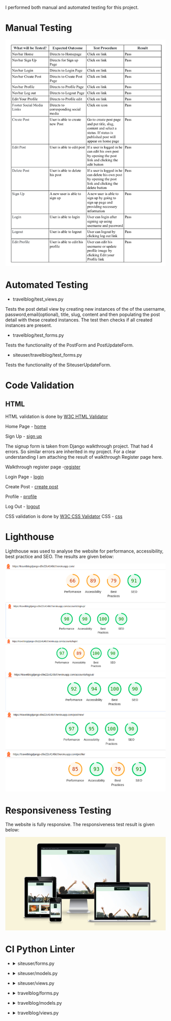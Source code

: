 I performed both manual and automated testing for this project.

# Manual Testing

<img alt="Manual Test" src="readmefiles/images/Manualtest.png">

# Automated Testing

* travelblog/test_views.py

Tests the post detail view by creating new instances of the of the username, password,email(optional), title, slug, content and then populating the post detail with these created instances. The test then checks if all created instances are present.

* travelblog/test_forms.py

Tests the functionality of the PostForm and PostUpdateForm.

* siteuser/travelblog/test_forms.py

Tests the functionality of the SiteuserUpdateForm.

# Code Validation

## HTML

HTML validation is done by [W3C HTML Validator](https://validator.w3.org/)

Home Page - [home](https://validator.w3.org/nu/?doc=https%3A%2F%2Ftravelblogdjango-d9e22c4148cf.herokuapp.com%2F)

Sign Up - [sign up](https://validator.w3.org/nu/?doc=https%3A%2F%2Ftravelblogdjango-d9e22c4148cf.herokuapp.com%2Faccounts%2Fsignup%2F)

The signup form is taken from Django walkthrough project. That had 4 errors. So similar errors are inherited in my project.
For a clear understanding I am attaching the result of walkthrough Register page here.

Walkthrough register page -[register](https://validator.w3.org/nu/?doc=https%3A%2F%2Fdjango2farha-75ae79d0894c.herokuapp.com%2Faccounts%2Fsignup%2F)

Login Page - [login](https://validator.w3.org/nu/?doc=https%3A%2F%2Ftravelblogdjango-d9e22c4148cf.herokuapp.com%2Faccounts%2Flogin%2F)

Create Post - [create post](https://validator.w3.org/nu/?doc=https%3A%2F%2Ftravelblogdjango-d9e22c4148cf.herokuapp.com%2Fpost%2Fnew%2F)

Profile - [profile](https://validator.w3.org/nu/?doc=https%3A%2F%2Ftravelblogdjango-d9e22c4148cf.herokuapp.com%2Fprofile%2F)

Log Out - [logout](https://validator.w3.org/nu/?doc=https%3A%2F%2Ftravelblogdjango-d9e22c4148cf.herokuapp.com%2Faccounts%2Flogout%2F)

CSS validation is done by [W3C CSS Validator](https://jigsaw.w3.org/css-validator/)
CSS - [css](https://jigsaw.w3.org/css-validator/validator?uri=https%3A%2F%2Ftravelblogdjango-d9e22c4148cf.herokuapp.com%2Fstatic%2Fcss%2Fstyle.css&profile=css3svg&usermedium=all&warning=1&vextwarning=&lang=en)



# Lighthouse

Lighthouse was used to analyse the website for performance, accessibility, best practice and SEO. The results are given below:

<img alt="Lighthouse Home" src="readmefiles/images/Homelighthouse.png">

<img alt="Lighthouse Sign Up" src="readmefiles/images/Signuplighthouse.png">

<img alt="Lighthouse Login" src="readmefiles/images/loginlighthouse.png">

<img alt="Lighthouse Log Out" src="readmefiles/images/logoutlighthouse.png">

<img alt="Lighthouse Create Post" src="readmefiles/images/createpostlighthouse.png">

<img alt="Lighthouse Profile" src="readmefiles/images/profilelighthouse.png">

# Responsiveness Testing

The website is fully responsive. The responsiveness test result is given below:

<img alt="Responsiveness" src="readmefiles/images/responsiveImage.png">


# CI Python Linter

* <details>
  <summary>siteuser/forms.py</summary>
  <img alt="Site User Form" src="readmefiles/images/siteuserform.png">
</details>

* <details>
  <summary>siteuser/models.py</summary>
  <img alt="Site User Model" src="readmefiles/images/siteusermodel.png">
</details>

* <details>
  <summary>siteuser/views.py</summary>
  <img alt="Site User Profile" src="readmefiles/images/siteuserprofile.png">
</details>

* <details>
  <summary>travelblog/forms.py</summary>
  <img alt="Travel Blog Form" src="readmefiles/images/travelblogform.png">
</details>

* <details>
  <summary>travelblog/models.py</summary>
  <img alt="Travel Blog Model" src="readmefiles/images/travelblogmodel.png">
</details>

* <details>
  <summary>travelblog/views.py</summary>
  <img alt="Travel Blog View" src="readmefiles/images/travelblogview.png">
</details>